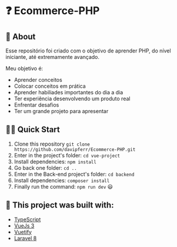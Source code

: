 # ❓ Ecommerce-PHP

## :open_book: About 
<p align="left">
Esse repositório foi criado com o objetivo de aprender PHP, do nível iniciante, até extremamente avançado. 
</p>

<p> 
  Meu objetivo é:
</p>

- Aprender conceitos
- Colocar conceitos em prática
- Aprender habiliades importantes do dia a dia
- Ter experiência desenvolvendo um produto real
- Enfrentar desafios
- Ter um grande projeto para apresentar

## 🏄‍♂️ Quick Start
 1. Clone this repository `git clone https://github.com/davipferr/Ecommerce-PHP.git`
 2. Enter in the project's folder: `cd vue-project`
 3. Install dependencies: `npm install`
 4. Go back one folder: `cd ..`
 5. Enter in the Back-end project's folder: `cd backend`
 6. Install dependencies: `composer install`
 7. Finally run the command: `npm run dev` 😃

## :bricks: This project was built with: 
- [TypeScript](https://www.typescriptlang.org/docs/)
- [VueJs 3](https://vuejs.org/guide/introduction.html)
- [Vuetify](https://vuetifyjs.com/en/getting-started/installation/#installation)
- [Laravel 8](https://laravel.com/docs/8.x)
